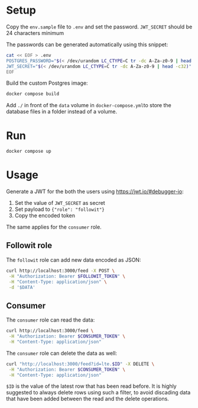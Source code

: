 # Setup

Copy the `env.sample` file to `.env` and set the password.
`JWT_SECRET` should be 24 characters minimum

The passwords can be generated automatically using this snippet:
```bash
cat << EOF > .env
POSTGRES_PASSWORD="$(< /dev/urandom LC_CTYPE=C tr -dc A-Za-z0-9 | head -c32)"
JWT_SECRET="$(< /dev/urandom LC_CTYPE=C tr -dc A-Za-z0-9 | head -c32)"
EOF
```

Build the custom Postgres image:
```bash
docker compose build
```

Add `./` in front of the `data` volume in `docker-compose.yml`to store the database files in a folder instead of a volume.

# Run

```bash
docker compose up
```

# Usage

Generate a JWT for the both the users using https://jwt.io/#debugger-io:
1. Set the value of `JWT_SECRET` as secret
2. Set payload to `{"role": "followit"}`
3. Copy the encoded token

The same applies for the `consumer` role.

## Followit role

The `followit` role can add new data encoded as JSON:

```bash
curl http://localhost:3000/feed -X POST \
 -H "Authorization: Bearer $FOLLOWIT_TOKEN" \
 -H "Content-Type: application/json" \
 -d '$DATA'
```

## Consumer

The `consumer` role can read the data:

```bash
curl http://localhost:3000/feed \
 -H "Authorization: Bearer $CONSUMER_TOKEN" \
 -H "Content-Type: application/json"
```

The `consumer` role can delete the data as well:

```bash
curl "http://localhost:3000/feed?id=lte.$ID" -X DELETE \
 -H "Authorization: Bearer $CONSUMER_TOKEN" \
 -H "Content-Type: application/json"
```

`$ID` is the value of the latest row that has been read before.
It is highly suggested to always delete rows using such a filter, to avoid discading data that have been added between the read and the delete operations.
